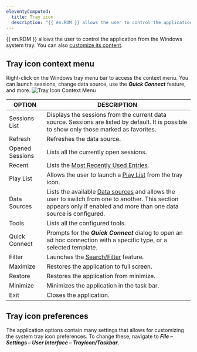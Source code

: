 ```yaml
---
eleventyComputed:
  title: Tray icon
  description: "{{ en.RDM }} allows the user to control the application from the Windows system tray. You can also [customize its content](#tray-icon-preferences)."
---
```

{{ en.RDM }} allows the user to control the application from the Windows system tray. You can also [customize its content](#tray-icon-preferences).

## Tray icon context menu

Right-click on the Windows tray menu bar to access the context menu. You can launch sessions, change data source, use the ***Quick Connect*** feature, and more.
![Tray Icon Context Menu](https://cdnweb.devolutions.net/docs/docs_en_rdm_windows_clip11271.png)

| OPTION | DESCRIPTION |
|--------|-------------|
| Sessions List | Displays the sessions from the current data source. Sessions are listed by default. It is possible to show only those marked as favorites. |
| Refresh | Refreshes the data source.                                                                                                                       |
| Opened Sessions | Lists all the currently open sessions.                                                                                                   |
| Recent | Lists the [Most Recently Used Entries](/rdm/windows/user-interface/navigation-pane/most-recently-used-entries/).                                  |
| Play List | Allows the user to launch a [Play List](/rdm/windows/commands/edit/edit/play-list/play-list-actions/) from the tray icon.                      |
| Data Sources | Lists the available [Data sources](/rdm/windows/data-sources/) and allows the user to switch from one to another. This section appears only if enabled and more than one data source is configured.                                                                                                                          |
| Tools | Lists all the configured tools.                                                                                                                    |
| Quick Connect | Prompts for the ***Quick Connect*** dialog to open an ad hoc connection with a specific type, or a selected template.                      |
| Filter | Launches the [Search/Filter](/rdm/windows/user-interface/status-bar/search-filter/) feature.                                                      |
| Maximize | Restores the application to full screen.                                                                                                        |
| Restore | Restores the application from minimize.                                                                                                          |
| Minimize | Minimizes the application in the task bar.                                                                                                      |
| Exit | Closes the application.                                                                                                                             |

## Tray icon preferences

The application options contain many settings that allows for customizing the system tray icon preferences. To change these, navigate to ***File – Settings – User Interface – Trayicon/Taskbar***.
